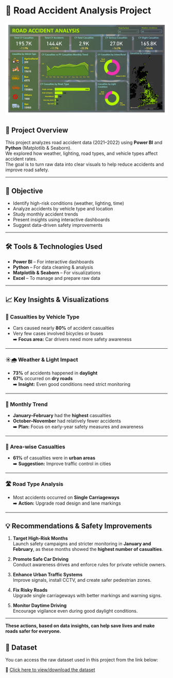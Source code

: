 # 🚦 Road Accident Analysis Project


<p align="center">
  <img src="Road_Accident_Analysis/Road%20Accident%20Analysis_page-0001.jpg" alt="Road Accident Dashboard" width="800"/>
</p>




## 📌 Project Overview
This project analyzes road accident data (2021–2022) using **Power BI** and **Python** (Matplotlib & Seaborn).  
We explored how weather, lighting, road types, and vehicle types affect accident rates.  
The goal is to turn raw data into clear visuals to help reduce accidents and improve road safety.

---

## 🎯 Objective
- Identify high-risk conditions (weather, lighting, time)
- Analyze accidents by vehicle type and location
- Study monthly accident trends
- Present insights using interactive dashboards
- Suggest data-driven safety improvements

---

## 🛠️ Tools & Technologies Used
- **Power BI** – For interactive dashboards  
- **Python** – For data cleaning & analysis  
- **Matplotlib & Seaborn** – For visualizations  
- **Excel** – To manage and prepare raw data

---

## 📈 Key Insights & Visualizations

### 🚗 Casualties by Vehicle Type
- Cars caused nearly **80%** of accident casualties  
- Very few cases involved bicycles or buses  
➡️ **Focus area:** Car drivers need more safety awareness

---

### ☀️🌧️ Weather & Light Impact
- **73%** of accidents happened in **daylight**  
- **67%** occurred on **dry roads**  
➡️ **Insight:** Even good conditions need strict monitoring

---

### 📅 Monthly Trend
- **January–February** had the **highest** casualties  
- **October–November** had relatively fewer accidents  
➡️ **Plan:** Focus on early-year safety measures and awareness


---

### 🌆 Area-wise Casualties
- **61%** of casualties were in **urban areas**  
➡️ **Suggestion:** Improve traffic control in cities

---

### 🛣️ Road Type Analysis
- Most accidents occurred on **Single Carriageways**  
➡️ **Action:** Upgrade road design and lane markings

---

## 💡 Recommendations & Safety Improvements

1. **Target High-Risk Months**  
   Launch safety campaigns and stricter monitoring in **January and February**, as these months showed the **highest number of casualties**.

2. **Promote Safe Car Driving**  
   Conduct awareness drives and enforce rules for private vehicle owners.

3. **Enhance Urban Traffic Systems**  
   Improve signals, install CCTV, and create safer pedestrian zones.

4. **Fix Risky Roads**  
   Upgrade single carriageways with better markings and warning signs.

5. **Monitor Daytime Driving**  
   Encourage vigilance even during good daylight conditions.

---
**These actions, based on data insights, can help save lives and make roads safer for everyone.**


## 📂 Dataset

You can access the raw dataset used in this project from the link below:

🔗 [Click here to view/download the dataset](PASTE-YOUR-LINK-HERE)


